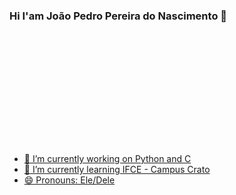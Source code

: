 ### Hi I'am João Pedro Pereira do Nascimento 👋
<div>
  <a href="https://github.com/Mugiwara-D-ExPEs">
  <img height="180em" scr="https://github-readme-stats.vercel.app/api/?username=Mugiwara-D-ExPEs&show_icons=false&theme=dracula&include_all_commits=true&count_private=true)"/>
</div>

- 🔭 I’m currently working on Python and C
- 🌱 I’m currently learning IFCE - Campus Crato
- 😄 Pronouns: Ele/Dele
